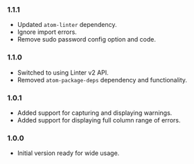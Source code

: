 ### 1.1.1
- Updated `atom-linter` dependency.
- Ignore import errors.
- Remove sudo password config option and code.

### 1.1.0
- Switched to using Linter v2 API.
- Removed `atom-package-deps` dependency and functionality.

### 1.0.1
- Added support for capturing and displaying warnings.
- Added support for displaying full column range of errors.

### 1.0.0
- Initial version ready for wide usage.
